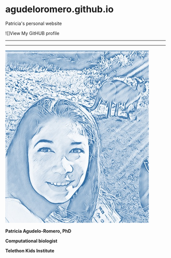 # agudeloromero.github.io
Patricia's personal website

![]View My GitHUB profile

***

***

![image](https://github.com/agudeloromero/agudeloromero.github.io/blob/main/Patricia_photo_blue.jpg)

**Patricia Agudelo-Romero, PhD**

**Computational biologist**

**Telethon Kids Institute**
